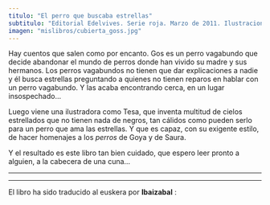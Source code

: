 ```yaml
---
titulo: "El perro que buscaba estrellas"
subtitulo: "Editorial Edelvives. Serie roja. Marzo de 2011. Ilustraciones de *Tesa González*. "
imagen: "mislibros/cubierta_goss.jpg"
---
```

Hay cuentos que salen como por encanto. Gos es un perro vagabundo que decide abandonar el mundo de perros donde han vivido su madre y sus hermanos. Los perros vagabundos no tienen que dar explicaciones a nadie y él busca estrellas preguntando a quienes no tienen reparos en hablar con un perro vagabundo. Y las acaba encontrando cerca, en un lugar insospechado…

Luego viene una ilustradora como Tesa, que inventa multitud de cielos estrellados que no tienen nada de negros, tan cálidos como pueden serlo para un perro que ama las estrellas. Y que es capaz, con su exigente estilo, de hacer homenajes a los _perros_ de Goya y de Saura.

Y el resultado es este libro tan bien cuidado, que espero leer pronto a alguien, a la cabecera de una cuna…

* * *

* * *

El libro ha sido traducido al euskera por **Ibaizabal** :

